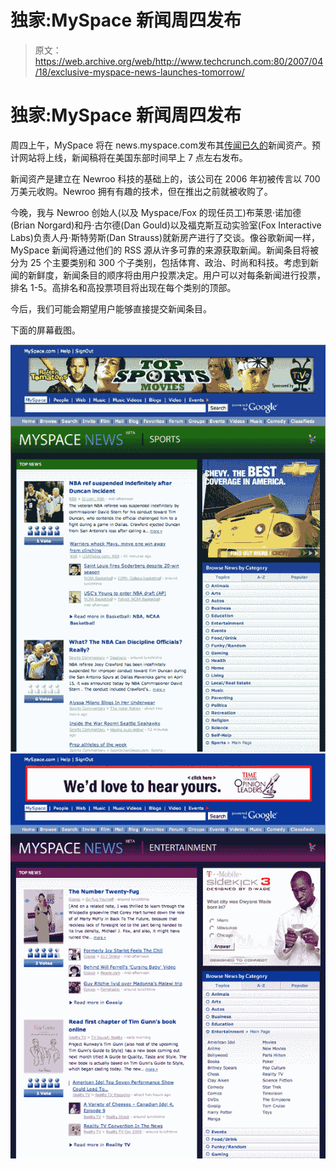 # 独家:MySpace 新闻周四发布 

> 原文：<https://web.archive.org/web/http://www.techcrunch.com:80/2007/04/18/exclusive-myspace-news-launches-tomorrow/>

# 独家:MySpace 新闻周四发布

周四上午，MySpace 将在 news.myspace.com发布其[传闻已久的](https://web.archive.org/web/20221130213022/http://www.beta.techcrunch.com/2007/03/09/it-looks-like-myspace-will-finally-do-something-with-newroo/)新闻资产。预计网站将上线，新闻稿将在美国东部时间早上 7 点左右发布。

新闻资产是建立在 Newroo 科技的基础上的，该公司在 2006 年初被传言以 700 万美元收购。Newroo 拥有有趣的技术，但在推出之前就被收购了。

今晚，我与 Newroo 创始人(以及 Myspace/Fox 的现任员工)布莱恩·诺加德(Brian Norgard)和丹·古尔德(Dan Gould)以及福克斯互动实验室(Fox Interactive Labs)负责人丹·斯特劳斯(Dan Strauss)就新房产进行了交谈。像谷歌新闻一样，MySpace 新闻将通过他们的 RSS 源从许多可靠的来源获取新闻。新闻条目将被分为 25 个主要类别和 300 个子类别，包括体育、政治、时尚和科技。考虑到新闻的新鲜度，新闻条目的顺序将由用户投票决定。用户可以对每条新闻进行投票，排名 1-5。高排名和高投票项目将出现在每个类别的顶部。

今后，我们可能会期望用户能够直接提交新闻条目。

下面的屏幕截图。

![](img/0fa047eaebbf8b36652b24e8ef7ab72c.png)
![](img/81aa19153387298b5607590983f8ffce.png)